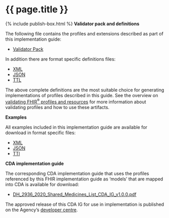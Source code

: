 # {{ page.title }}
{% include publish-box.html %}
**Validator pack and definitions**

The following file contains the profiles and extensions described as part of this implementation guide:
- [Validator Pack](validator.pack)

In addition there are format specific definitions files:
- [XML](definitions.xml.zip)
- [JSON](definitions.json.zip)
- [TTL](definitions.ttl.zip)

The above complete definitions are the most suitable choice for generating implementations of profiles described in this guide. See the overview on [validating FHIR<sup>&reg;</sup> profiles and resources](http://hl7.org/fhir/STU3/validation.html) for more information about validating profiles and how to use these artifacts.

**Examples** 

All examples included in this implementation guide are available for download in format specific files:

- [XML](examples.xml.zip)
- [JSON](examples.json.zip)
- [TTl](examples.ttl.zip)

**CDA implementation guide**

The corresponding CDA implementation guide that uses the profiles referenced by this FHIR implementation guide as ‘models’ that are mapped into CDA is available for download:

- [DH_2936_2020_Shared_Medicines_List_CDA_IG_v1.0.0.pdf](..\..\..\ci-fhir-stu3\pages\SharedMedicinesList\_includes\DH_2936_2020_Shared_Medicines_List_CDA_IG_v1.0.0.pdf)

The approved release of this CDA IG for use in implementation is published on the Agency’s [developer centre](https://developer.digitalhealth.gov.au/).
